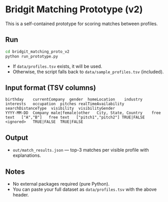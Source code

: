 # Bridgit Matching Prototype (v2)

This is a self-contained prototype for scoring matches between profiles.

## Run
```bash
cd bridgit_matching_proto_v2
python run_prototype.py
```
- If `data/profiles.tsv` exists, it will be used.
- Otherwise, the script falls back to `data/sample_profiles.tsv` (included).

## Input format (TSV columns)
```
birthday	currentCompany	gender	homeLocation	industry	interests	occupation	pitches	realTimeAvailability	searchDistanceType	visibility	visibilityGender
YYYY-MM-DD	Company	male|female|other	City, State, Country	free text	["A","B"]	free text	["pitch1","pitch2"]	TRUE|FALSE	<ignored>	TRUE|FALSE	TRUE|FALSE
```

## Output
- `out/match_results.json` — top-3 matches per visible profile with explanations.

## Notes
- No external packages required (pure Python).
- You can paste your full dataset as `data/profiles.tsv` with the above header.
